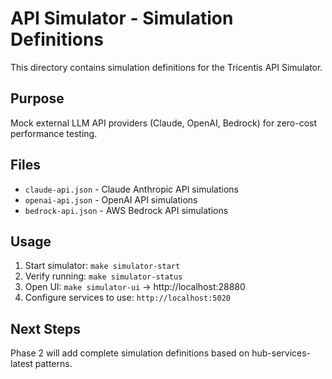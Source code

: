 # API Simulator - Simulation Definitions

This directory contains simulation definitions for the Tricentis API Simulator.

## Purpose

Mock external LLM API providers (Claude, OpenAI, Bedrock) for zero-cost performance testing.

## Files

- `claude-api.json` - Claude Anthropic API simulations
- `openai-api.json` - OpenAI API simulations
- `bedrock-api.json` - AWS Bedrock API simulations

## Usage

1. Start simulator: `make simulator-start`
2. Verify running: `make simulator-status`
3. Open UI: `make simulator-ui` → http://localhost:28880
4. Configure services to use: `http://localhost:5020`

## Next Steps

Phase 2 will add complete simulation definitions based on hub-services-latest patterns.
